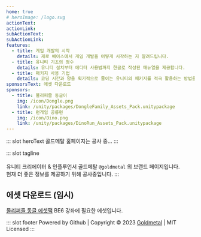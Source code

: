 ```yaml
---
home: true
# heroImage: /logo.svg
actionText:
actionLink: 
subActionText: 
subActionLink: 
features:
  - title: 게임 개발의 시작
    details: 제로 베이스에서 게임 개발을 어떻게 시작하는 지 알려드립니다.
  - title: 유니티 기초의 정수
    details: 유니티 설치부터 에디터 사용법까지 한글로 작성된 매뉴얼을 제공합니다.
  - title: 패키지 사용 기법
    details: 코딩 시간과 양을 획기적으로 줄이는 유니티의 패키지를 적극 활용하는 방법을 다룹니다.
sponsorsText: 에셋 다운로드
sponsors:
  - title: 물리퍼즐 동글이
    img: /icon/Dongle.png
    link: /unity/packages/DongleFamily_Assets_Pack.unitypackage
  - title: 런게임 공룡런
    img: /icon/Dino.png
    link: /unity/packages/DinoRun_Assets_Pack.unitypackage
---
```


::: slot heroText
골드메탈 홈페이지는 공사 중...
:::

::: slot tagline
<iframeUnity iWidth="740" iHeight="300" ihtml="/unity/index.html"></iframeUnity><br><br>
유니티 크리에이터 & 인플루언서 골드메탈 `@goldmetal` 의 브랜드 페이지입니다.<br>현재 더 좋은 정보를 제공하기 위해 공사중입니다.
:::

## 에셋 다운로드 (임시)
[물리퍼즐 동글 에셋팩](/unity/packages/DongleFamily_Assets_Pack.unitypackage) BE6 강좌에 필요한 에셋입니다.

::: slot footer
Powered by Github | Copyright © 2023 [Goldmetal](https://www.youtube.com/@goldmetal) | MIT Licensed
:::